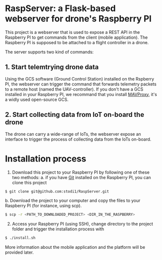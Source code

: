# RaspServer: a Flask-based webserver for drone's Raspberry PI
This project is a webserver that is used to expose a REST API in the Raspberry PI to get commands from the client (mobile application). The Raspberry PI is supposed to be attached to a flight controller in a drone.

The server supports two kind of commands:

## 1. Start telemtrying drone data
Using the GCS software (Ground Control Station) installed on the Rspberry PI, the webserver can trigger the command that forwards telemetry packets to a remote host (named the UAV-controller). If you don't have a GCS installed in your Raspberry PI, we recommand that you install [MAVProxy](https://ardupilot.org/mavproxy/docs/getting_started/download_and_installation.html#mavproxy-downloadinstalllinux), it's a widly used open-source GCS.

## 2. Start collecting data from IoT on-board the drone
The drone can carry a wide-range of IoTs, the webserver expose an interface to trigger the process of collecting data from the IoTs on-board.

# Installation process
1. Download this project to your Raspberry PI by following one of these two methods:
a. if you have [Git](https://linuxize.com/post/how-to-install-git-on-raspberry-pi/) installed on the Raspberry PI, you can clone this project
```sh
$ git clone git@github.com:stodi1/RaspServer.git
```
b. Download the project to your computer and copy the files to your Raspberry PI (for instance, using scp).
```sh
$ scp -r <PATH_TO_DOWNLOADED_PROJECT> <DIR_IN_THE_RASPBERRY>
```

2. Access your Raspberry PI (using SSH), change directory to the project folder and trigger the installation process with
```sh
$ ./install.sh
```

More information about the mobile application and the platform will be provided later.